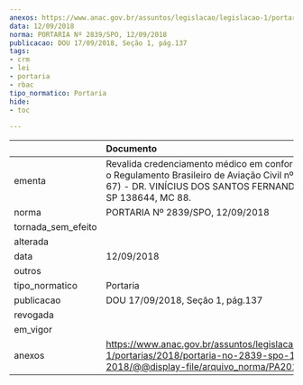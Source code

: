```yaml
---
anexos: https://www.anac.gov.br/assuntos/legislacao/legislacao-1/portarias/2018/portaria-no-2839-spo-12-09-2018/@@display-file/arquivo_norma/PA2018-2839.pdf
data: 12/09/2018
norma: PORTARIA Nº 2839/SPO, 12/09/2018
publicacao: DOU 17/09/2018, Seção 1, pág.137
tags:
- crm
- lei
- portaria
- rbac
tipo_normatico: Portaria
hide: 
- toc 
 
---
```


|                    | Documento                                                                                                                                                                   |
|:-------------------|:----------------------------------------------------------------------------------------------------------------------------------------------------------------------------|
| ementa             | Revalida credenciamento médico em conformidade com o Regulamento Brasileiro de Aviação Civil nº 67 (RBAC nº 67) - DR. VINÍCIUS DOS SANTOS FERNANDES - CRM-SP 138644, MC 88. |
| norma              | PORTARIA Nº 2839/SPO, 12/09/2018                                                                                                                                            |
| tornada_sem_efeito |                                                                                                                                                                             |
| alterada           |                                                                                                                                                                             |
| data               | 12/09/2018                                                                                                                                                                  |
| outros             |                                                                                                                                                                             |
| tipo_normatico     | Portaria                                                                                                                                                                    |
| publicacao         | DOU 17/09/2018, Seção 1, pág.137                                                                                                                                            |
| revogada           |                                                                                                                                                                             |
| em_vigor           |                                                                                                                                                                             |
| anexos             | https://www.anac.gov.br/assuntos/legislacao/legislacao-1/portarias/2018/portaria-no-2839-spo-12-09-2018/@@display-file/arquivo_norma/PA2018-2839.pdf                        |